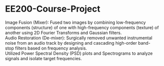 # EE200-Course-Project
Image Fusion (Mixer): Fused two images by combining low-frequency components (structure) of one with high-frequency components
(texture) of another using 2D Fourier Transforms and Gaussian filters.  
Audio Restoration (De-mixer): Surgically removed unwanted instrumental noise from an audio track by designing and cascading high-order
band-stop filters based on frequency analysis.  
Utilized Power Spectral Density (PSD) plots and Spectrograms to analyze signals and isolate target frequencies.
